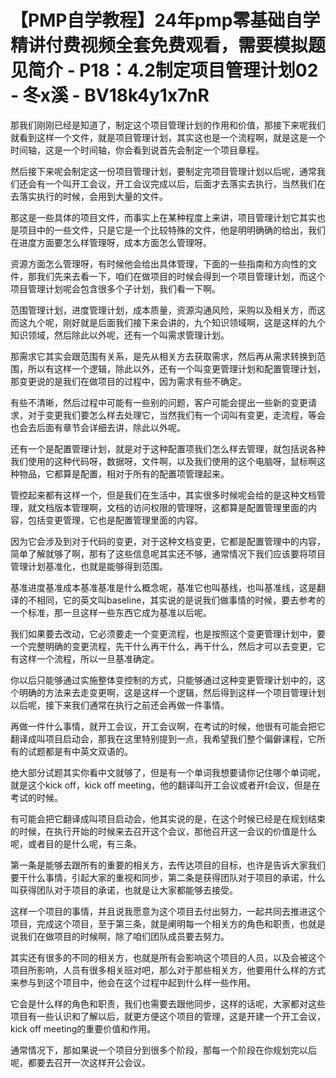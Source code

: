 # 【PMP自学教程】24年pmp零基础自学精讲付费视频全套免费观看，需要模拟题见简介 - P18：4.2制定项目管理计划02 - 冬x溪 - BV18k4y1x7nR

那我们刚刚已经是知道了，制定这个项目管理计划的作用和价值，那接下来呢我们就看到这样一个文件，就是项目管理计划，其实这也是一个流程啊，就是这是一个时间轴，这是一个时间轴，你会看到说首先会制定一个项目章程。

然后接下来呢会制定这一份项目管理计划，要制定完项目管理计划以后呢，通常我们还会有一个叫开工会议，开工会议完成以后，后面才去落实去执行，当然我们在去落实执行的时候，会用到大量的文件。

那这是一些具体的项目文件，而事实上在某种程度上来讲，项目管理计划它其实也是项目中的一些文件，只是它是一个比较特殊的文件，他是明明确确的给出，我们在进度方面要怎么样管理呀，成本方面怎么管理呀。

资源方面怎么管理呀，有时候他会给出具体管理，下面的一些指南和方向性的文件，那我们先来去看一下，咱们在做项目的时候会得到一个项目管理计划，而这个项目管理计划呢会包含很多个子计划，我们看一下啊。

范围管理计划，进度管理计划，成本质量，资源沟通风险，采购以及相关方，而这而这九个呢，刚好就是后面我们接下来会讲的，九个知识领域啊，这是这样的九个知识领域，然后除此以外呢，还有一个叫需求管理计划。

那需求它其实会跟范围有关系，是先从相关方去获取需求，然后再从需求转换到范围，所以有这样一个逻辑，除此以外，还有一个叫变更管理计划和配置管理计划，那变更说的是我们在做项目的过程中，因为需求有些不确定。

有些不清晰，然后过程中可能有一些别的问题，客户可能会提出一些新的变更请求，对于变更我们要怎么样去处理它，当然我们有一个词叫有变更，走流程，等会也会去后面有章节会详细去讲，除此以外呢。

还有一个是配置管理计划，就是对于这种配置项我们怎么样去管理，就包括说各种我们使用的这种代码呀，数据呀，文件啊，以及我们使用的这个电脑呀，鼠标啊这种物品，它都算是配置，相对于所有的配置项管理起来。

管控起来都有这样一个，但是我们在生活中，其实很多时候呢会给的是这种文档管理，就文档版本管理啊，文档的访问权限的管理呀，这都算是配置管理里面的内容，包括变更管理，它也是配置管理里面的内容。

因为它会涉及到对于代码的变更，对于这种文档变更，它都是配置管理中的内容，简单了解就够了啊，那有了这些信息呢其实还不够，通常情况下我们应该要将项目管理计划基准化，也就是能够得到范围。

基准进度基准成本基准基准是什么概念呢，基准它也叫基线，也叫基准线，这是翻译的不相同，它的英文叫baseline，其实说的是说我们做事情的时候，要去参考的一个标准，那一旦这样一些东西它成为基准以后呢。

我们如果要去改动，它必须要走一个变更流程，也是按照这个变更管理计划中，要一个完整明确的变更流程，先干什么再干什么，再干什么，然后才可以去变更，它有这样一个流程，所以一旦基准确定。

你以后只能够通过实施整体变控制的方式，只能够通过这种变更管理计划中的，这个明确的方法来去走变更啊，这是这样一个逻辑，然后得到这样一个项目管理计划以后呢，接下来我们通常在执行之前还会再做一件事情。

再做一件什么事情，就开工会议，开工会议啊，在考试的时候，他很有可能会把它翻译成叫项目启动会，那我在这里特别提到一点，我希望我们整个偏僻课程，它所有的试题都是有中英文双语的。

绝大部分试题其实你看中文就够了，但是有一个单词我想要请你记住哪个单词呢，就是这个kick off，kick off meeting，他的翻译叫开工会议或者开t会议，但是在考试的时候。

有可能会把它翻译成叫项目启动会，他其实说的是，在这个时候已经是在规划结束的时候，在执行开始的时候来去召开这个会议，那他召开这一会议的价值是什么呢，或者目的是什么呢，有三条。

第一条是能够去跟所有的重要的相关方，去传达项目的目标，也许是告诉大家我们要干什么事情，引起大家的重视和同步，第二条是获得团队对于项目的承诺，什么叫获得团队对于项目的承诺，也就是让大家都能够去接受。

这样一个项目的事情，并且说我愿意为这个项目去付出努力，一起共同去推进这个项目，完成这个项目，至于第三条，就是阐明每一个相关方的角色和职责，也就是说我们在做项目的时候啊，除了咱们团队成员要去努力。

其实还有很多的不同的相关方，也就是所有会影响这个项目的人员，以及会被这个项目所影响，人员有很多相关班对吧，那么对于那些相关方，他要用什么样的方式来参与到这个项目中，他会在这个过程中起到什么样一些作用。

它会是什么样的角色和职责，我们也需要去跟他同步，这样的话呢，大家都对这些项目有一些认识和了解以后，就更方便这个项目的管理，这是开建一个开工会议，kick off meeting的重要价值和作用。

通常情况下，那如果说一个项目分到很多个阶段，那每一个阶段在你规划完以后呢，都要去召开一次这样开公会议。

